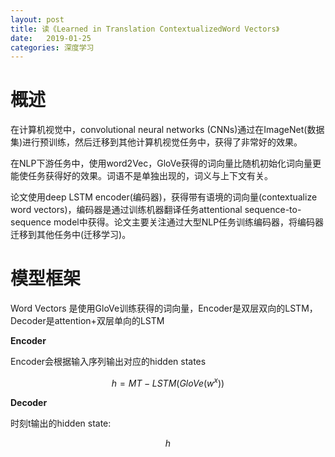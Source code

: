 ```yaml
---
layout: post
title: 读《Learned in Translation ContextualizedWord Vectors》
date:   2019-01-25
categories: 深度学习
---  
```


# 概述  

在计算机视觉中，convolutional neural networks (CNNs)通过在ImageNet(数据集)进行预训练，然后迁移到其他计算机视觉任务中，获得了非常好的效果。  

在NLP下游任务中，使用word2Vec，GloVe获得的词向量比随机初始化词向量更能使任务获得好的效果。词语不是单独出现的，词义与上下文有关。

论文使用deep LSTM encoder(编码器)，获得带有语境的词向量(contextualize word vectors)，编码器是通过训练机器翻译任务attentional sequence-to-sequence model中获得。论文主要关注通过大型NLP任务训练编码器，将编码器迁移到其他任务中(迁移学习)。  

# 模型框架  

Word Vectors 是使用GloVe训练获得的词向量，Encoder是双层双向的LSTM，Decoder是attention+双层单向的LSTM


**Encoder**  

Encoder会根据输入序列输出对应的hidden states

$$
h=MT-LSTM(GloVe(w^x))
$$

**Decoder**  



时刻t输出的hidden state:

$$
h
$$


